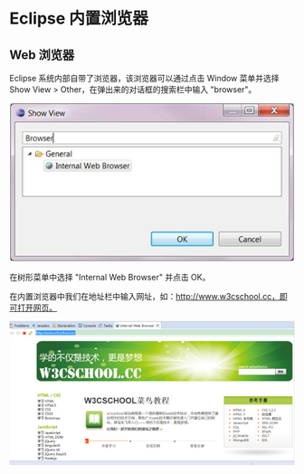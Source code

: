 # Eclipse 内置浏览器

## Web 浏览器

Eclipse 系统内部自带了浏览器，该浏览器可以通过点击 Window 菜单并选择 Show View > Other，在弹出来的对话框的搜索栏中输入 "browser"。

![browser_1](images/eclipse-web-browsers/browser_1.jpg)

在树形菜单中选择 "Internal Web Browser" 并点击 OK。

在内置浏览器中我们在地址栏中输入网址，如：http://www.w3cschool.cc，即可打开网页。

![w3cschool.cc](images/eclipse-web-browsers/w3cschool.cc.jpg)
